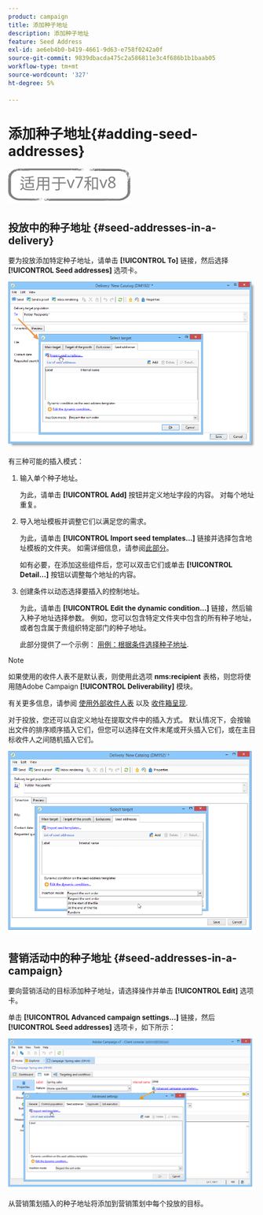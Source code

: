 ```yaml
---
product: campaign
title: 添加种子地址
description: 添加种子地址
feature: Seed Address
exl-id: ae6eb4b0-b419-4661-9d63-e758f0242a0f
source-git-commit: 9839dbacda475c2a586811e3c4f686b1b1baab05
workflow-type: tm+mt
source-wordcount: '327'
ht-degree: 5%

---
```


# 添加种子地址{#adding-seed-addresses}

![](../../assets/common.svg)

## 投放中的种子地址 {#seed-addresses-in-a-delivery}

要为投放添加特定种子地址，请单击 **[!UICONTROL To]** 链接，然后选择 **[!UICONTROL Seed addresses]** 选项卡。

![](assets/s_ncs_user_edit_del_addresses_tab.png)

有三种可能的插入模式：

1. 输入单个种子地址。

   为此，请单击 **[!UICONTROL Add]** 按钮并定义地址字段的内容。 对每个地址重复。

1. 导入地址模板并调整它们以满足您的需求。

   为此，请单击 **[!UICONTROL Import seed templates...]** 链接并选择包含地址模板的文件夹。 如需详细信息，请参阅[此部分](creating-seed-addresses.md#creating-seed-address-templates)。

   如有必要，在添加这些组件后，您可以双击它们或单击 **[!UICONTROL Detail...]** 按钮以调整每个地址的内容。

1. 创建条件以动态选择要插入的控制地址。

   为此，请单击 **[!UICONTROL Edit the dynamic condition...]** 链接，然后输入种子地址选择参数。 例如，您可以包含特定文件夹中包含的所有种子地址，或者包含属于贵组织特定部门的种子地址。

   此部分提供了一个示例： [用例：根据条件选择种子地址](use-case--selecting-seed-addresses-on-criteria.md).

>[!NOTE]
>
>如果使用的收件人表不是默认表，则使用此选项 **nms:recipient** 表格，则您将使用随Adobe Campaign **[!UICONTROL Deliverability]** 模块。
>
>有关更多信息，请参阅 [使用外部收件人表](using-an-external-recipient-table.md) 以及 [收件箱呈现](inbox-rendering.md).

对于投放，您还可以自定义地址在提取文件中的插入方式。 默认情况下，会按输出文件的排序顺序插入它们，但您可以选择在文件末尾或开头插入它们，或在主目标收件人之间随机插入它们。

![](assets/s_ncs_user_edit_del_addresses_sort.png)

## 营销活动中的种子地址 {#seed-addresses-in-a-campaign}

要向营销活动的目标添加种子地址，请选择操作并单击 **[!UICONTROL Edit]** 选项卡。

单击 **[!UICONTROL Advanced campaign settings...]** 链接，然后 **[!UICONTROL Seed addresses]** 选项卡，如下所示：

![](assets/s_ncs_user_edit_op_addresses_tab.png)

从营销策划插入的种子地址将添加到营销策划中每个投放的目标。
